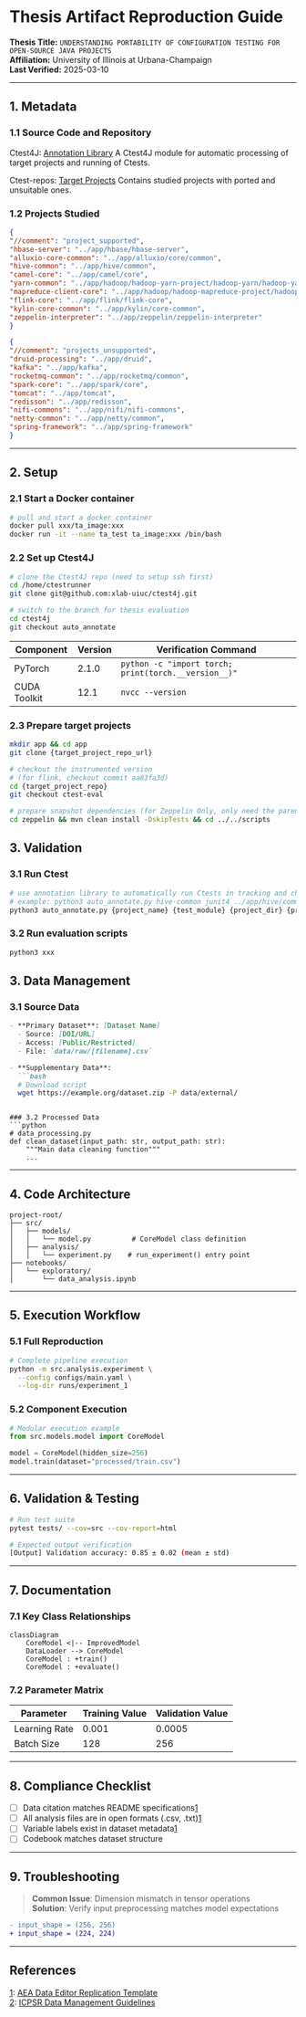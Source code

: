 # Thesis Artifact Reproduction Guide  
**Thesis Title:** `UNDERSTANDING PORTABILITY OF CONFIGURATION TESTING FOR OPEN-SOURCE JAVA PROJECTS`  
**Affiliation:** University of Illinois at Urbana-Champaign  
**Last Verified:** 2025-03-10  

---

## 1. Metadata
### 1.1 Source Code and Repository
Ctest4J: [Annotation Library](https://github.com/xlab-uiuc/ctest4j/tree/auto_annotate)
A Ctest4J module for automatic processing of target projects and running of Ctests.

Ctest-repos: [Target Projects](https://github.com/ctest-repos)
Contains studied projects with ported and unsuitable ones.

### 1.2 Projects Studied
```json
{
"//comment": "project_supported",
"hbase-server": "../app/hbase/hbase-server",
"alluxio-core-common": "../app/alluxio/core/common",
"hive-common": "../app/hive/common",
"camel-core": "../app/camel/core",
"yarn-common": "../app/hadoop/hadoop-yarn-project/hadoop-yarn/hadoop-yarn-common",
"mapreduce-client-core": "../app/hadoop/hadoop-mapreduce-project/hadoop-mapreduce-client/hadoop-mapreduce-client-core",
"flink-core": "../app/flink/flink-core",
"kylin-core-common": "../app/kylin/core-common",
"zeppelin-interpreter": "../app/zeppelin/zeppelin-interpreter"
}

{
"//comment": "projects_unsupported",
"druid-processing": "../app/druid",
"kafka": "../app/kafka",
"rocketmq-common": "../app/rocketmq/common",
"spark-core": "../app/spark/core",
"tomcat": "../app/tomcat",
"redisson": "../app/redisson",
"nifi-commons": "../app/nifi/nifi-commons",
"netty-common": "../app/netty/common",
"spring-framework": "../app/spring-framework"
}
```

---

## 2. Setup  
### 2.1 Start a Docker container  
```bash
# pull and start a docker container
docker pull xxx/ta_image:xxx
docker run -it --name ta_test ta_image:xxx /bin/bash
```

### 2.2 Set up Ctest4J
```bash
# clone the Ctest4J repo (need to setup ssh first)
cd /home/ctestrunner
git clone git@github.com:xlab-uiuc/ctest4j.git

# switch to the branch for thesis evaluation
cd ctest4j
git checkout auto_annotate
```
| Component       | Version  | Verification Command       |  
|-----------------|----------|----------------------------|  
| PyTorch         | 2.1.0    | `python -c "import torch; print(torch.__version__)"` |  
| CUDA Toolkit    | 12.1     | `nvcc --version`           |  


### 2.3 Prepare target projects
```bash
mkdir app && cd app
git clone {target_project_repo_url}

# checkout the instrumented version
# (for flink, checkout commit aa83fa3d)
cd {target_project_repo}
git checkout ctest-eval

# prepare snapshot dependencies (for Zeppelin Only, only need the parent POM and zeppelin-common module)
cd zeppelin && mvn clean install -DskipTests && cd ../../scripts
```
## 3. Validation
### 3.1 Run Ctest
```bash
# use annotation library to automatically run Ctests in tracking and checking modes, mapping files between tests and parameters are generated
# example: python3 auto_annotate.py hive-common junit4 ../app/hive/common . ctest/saved_mapping ({project_test_dir} usually can be ".")
python3 auto_annotate.py {project_name} {test_module} {project_dir} {project_test_dir} {ctest_mapping_dir}
```

### 3.2 Run evaluation scripts
```bash
python3 xxx
```


## 3. Data Management  
### 3.1 Source Data  
```markdown
- ​**Primary Dataset**: [Dataset Name]  
  - Source: [DOI/URL]  
  - Access: [Public/Restricted]  
  - File: `data/raw/[filename].csv`

- ​**Supplementary Data**:  
  ```bash
  # Download script
  wget https://example.org/dataset.zip -P data/external/
  ```
```

### 3.2 Processed Data  
```python
# data_processing.py
def clean_dataset(input_path: str, output_path: str):
    """Main data cleaning function"""
    ...
```

---

## 4. Code Architecture  
```text
project-root/
├── src/
│   ├── models/
│   │   └── model.py          # CoreModel class definition
│   ├── analysis/
│   │   └── experiment.py    # run_experiment() entry point
├── notebooks/
│   └── exploratory/
│       └── data_analysis.ipynb
```

---

## 5. Execution Workflow  
### 5.1 Full Reproduction  
```bash
# Complete pipeline execution
python -m src.analysis.experiment \
  --config configs/main.yaml \
  --log-dir runs/experiment_1
```

### 5.2 Component Execution  
```python
# Modular execution example
from src.models.model import CoreModel

model = CoreModel(hidden_size=256)
model.train(dataset="processed/train.csv")
```

---

## 6. Validation & Testing  
```bash
# Run test suite
pytest tests/ --cov=src --cov-report=html

# Expected output verification
[Output] Validation accuracy: 0.85 ± 0.02 (mean ± std)
```

---

## 7. Documentation  
### 7.1 Key Class Relationships  
```mermaid
classDiagram
    CoreModel <|-- ImprovedModel
    DataLoader --> CoreModel
    CoreModel : +train()
    CoreModel : +evaluate()
```

### 7.2 Parameter Matrix  
| Parameter       | Training Value | Validation Value |  
|-----------------|----------------|------------------|  
| Learning Rate   | 0.001          | 0.0005           |  
| Batch Size      | 128            | 256              |  

---

## 8. Compliance Checklist  
- [ ] Data citation matches README specifications[1](@ref)  
- [ ] All analysis files are in open formats (.csv, .txt)[1](@ref)  
- [ ] Variable labels exist in dataset metadata[1](@ref)  
- [ ] Codebook matches dataset structure  

---

## 9. Troubleshooting  
> ​**Common Issue**: Dimension mismatch in tensor operations  
> ​**Solution**: Verify input preprocessing matches model expectations  

```diff
- input_shape = (256, 256)
+ input_shape = (224, 224)
```

---

## References  
[1](@ref): [AEA Data Editor Replication Template](https://aeadataeditor.github.io/aea-de-guidance/)  
[2](@ref): [ICPSR Data Management Guidelines](https://www.icpsr.umich.edu)  
